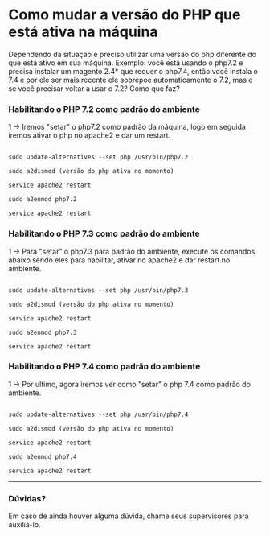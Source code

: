 # Como mudar a versão do PHP que está ativa na máquina

Dependendo da situação é preciso utilizar uma versão do php diferente do que está ativo em sua máquina. Exemplo: você está usando o php7.2 e precisa instalar um magento 2.4* que requer o php7.4, então você instala o 7.4 e por ele ser mais recente ele sobrepoe automaticamente o 7.2, mas e se você precisar voltar a usar o 7.2? Como que faz?

### Habilitando o PHP 7.2 como padrão do ambiente

1 -> Iremos "setar" o php7.2 como padrão da máquina, logo em seguida iremos ativar o php no apache2 e dar um restart.

```

sudo update-alternatives --set php /usr/bin/php7.2

sudo a2dismod (versão do php ativa no momento)

service apache2 restart

sudo a2enmod php7.2

service apache2 restart

```

### Habilitando o PHP 7.3 como padrão do ambiente

1 -> Para "setar" o php7.3 para padrão do ambiente, execute os comandos abaixo sendo eles para habilitar, ativar no apache2 e dar restart no ambiente.

```

sudo update-alternatives --set php /usr/bin/php7.3

sudo a2dismod (versão do php ativa no momento)

service apache2 restart

sudo a2enmod php7.3

service apache2 restart

```

### Habilitando o PHP 7.4 como padrão do ambiente

1 -> Por ultimo, agora iremos ver como "setar" o php 7.4 como padrão do ambiente.

```

sudo update-alternatives --set php /usr/bin/php7.4

sudo a2dismod (versão do php ativa no momento)

service apache2 restart

sudo a2enmod php7.4

service apache2 restart

```

<hr>

### Dúvidas?
Em caso de ainda houver alguma dúvida, chame seus supervisores para auxiliá-lo.